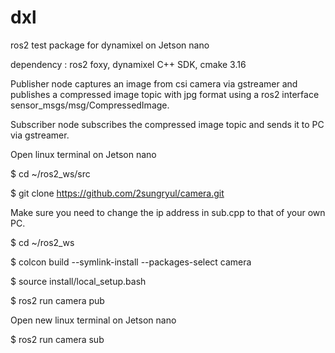 # dxl

ros2 test package for dynamixel on Jetson nano

dependency : ros2 foxy, dynamixel C++ SDK, cmake 3.16

Publisher node captures an image from csi camera via gstreamer and publishes a compressed image topic with jpg format using a ros2 interface sensor_msgs/msg/CompressedImage.

Subscriber node subscribes the compressed image topic and sends it to PC via gstreamer.

Open linux terminal on Jetson nano

$ cd ~/ros2_ws/src

$ git clone https://github.com/2sungryul/camera.git

Make sure you need to change the ip address in sub.cpp to that of your own PC.

$ cd ~/ros2_ws

$ colcon build --symlink-install --packages-select camera

$ source install/local_setup.bash

$ ros2 run camera pub

Open new linux terminal on Jetson nano

$ ros2 run camera sub
